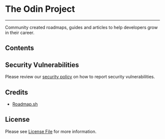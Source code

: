 # The Odin Project

---

Community created roadmaps, guides and articles to help developers grow in their career.

## Contents

## Security Vulnerabilities

Please review our [security policy](https://github.com/SamHillierDev/roadmap.sh/security/policy) on how to report security vulnerabilities.

## Credits

- [Roadmap.sh](https://roadmap.sh/)

## License

Please see [License File](https://github.com/SamHillierDev/roadmap.sh/blob/main/LICENSE) for more information.
